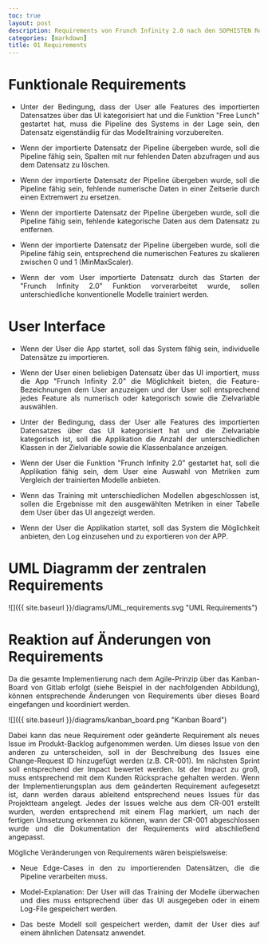 ```yaml
---
toc: true
layout: post
description: Requirements von Frunch Infinity 2.0 nach den SOPHISTEN Regeln.
categories: [markdown]
title: 01 Requirements
---
```


# Funktionale Requirements
- <p style="text-align: justify;">Unter der Bedingung, dass der User alle Features des importierten Datensatzes über das UI kategorisiert hat und die Funktion "Free Lunch" gestartet hat, muss die Pipeline des Systems in der Lage sein, den Datensatz eigenständiig für das Modelltraining vorzubereiten. </p>
- <p style="text-align: justify;">Wenn der importierte Datensatz der Pipeline übergeben wurde, soll die Pipeline fähig sein, Spalten mit nur fehlenden Daten abzufragen und aus dem Datensatz zu löschen. </p>
- <p style="text-align: justify;">Wenn der importierte Datensatz der Pipeline übergeben wurde, soll die Pipeline fähig sein, fehlende numerische Daten in einer Zeitserie durch einen Extremwert zu ersetzen. </p>
- <p style="text-align: justify;">Wenn der importierte Datensatz der Pipeline übergeben wurde, soll die Pipeline fähig sein, fehlende kategorische Daten aus dem Datensatz zu entfernen.</p>
- <p style="text-align: justify;">Wenn der importierte Datensatz der Pipeline übergeben wurde, soll die Pipeline fähig sein, entsprechend die numerischen Features zu skalieren zwischen 0 und 1 (MinMaxScaler).</p>
- <p style="text-align: justify;">Wenn der vom User importierte Datensatz durch das Starten der "Frunch Infinity 2.0" Funktion vorverarbeitet wurde, sollen unterschiedliche konventionelle Modelle trainiert werden.</p>

# User Interface
- <p style="text-align: justify;">Wenn der User die App startet, soll das System fähig sein, individuelle Datensätze zu importieren.</p>
- <p style="text-align: justify;">Wenn der User einen beliebigen Datensatz über das UI importiert, muss die App "Frunch Infinity 2.0" die Möglichkeit bieten, die Feature-Bezeichnungen dem User anzuzeigen und der User soll entsprechend jedes Feature als numerisch oder kategorisch sowie die Zielvariable auswählen.</p>
- <p style="text-align: justify;">Unter der Bedingung, dass der User alle Features des importierten Datensatzes über das UI kategorisiert hat und die Zielvariable kategorisch ist, soll die Applikation die Anzahl der unterschiedlichen Klassen in der Zielvariable sowie die Klassenbalance anzeigen.</p>
- <p style="text-align: justify;">Wenn der User die Funktion "Frunch Infinity 2.0" gestartet hat, soll die Applikation fähig sein, dem User eine Auswahl von Metriken zum Vergleich der trainierten Modelle anbieten.</p>
- <p style="text-align: justify;">Wenn das Training mit unterschiedlichen Modellen abgeschlossen ist, sollen die Ergebnisse mit den ausgewählten Metriken in einer Tabelle dem User über das UI angezeigt werden. </p>
- <p style="text-align: justify;">Wenn der User die Applikation startet, soll das System die Möglichkeit anbieten, den Log einzusehen und zu exportieren von der APP.</p>

# UML Diagramm der zentralen Requirements
![]({{ site.baseurl }}/diagrams/UML_requirements.svg "UML Requirements")

# Reaktion auf Änderungen von Requirements
<p style="text-align: justify;">Da die gesamte Implementierung nach dem Agile-Prinzip  über das Kanban-Board von Gitlab erfolgt (siehe Beispiel in der nachfolgenden Abbildung), können entsprechende Änderungen von Requirements über dieses Board eingefangen und koordiniert werden. </p>

![]({{ site.baseurl }}/diagrams/kanban_board.png "Kanban Board")

<p style="text-align: justify;">Dabei kann das neue Requirement oder geänderte Requirement als neues Issue im Produkt-Backlog aufgenommen werden. Um dieses Issue von den anderen zu unterscheiden, soll in der Beschreibung des Issues eine Change-Request ID hinzugefügt werden (z.B. CR-001). Im nächsten Sprint soll entsprechend der Impact bewertet werden. Ist der Impact zu groß, muss entsprechend mit dem Kunden Rücksprache gehalten werden. Wenn der Implementierungsplan aus dem geänderten Requirement aufegesetzt ist, dann werden daraus ableitend entsprechend neues Issues für das Projektteam angelegt. Jedes der Issues welche aus dem CR-001 erstellt wurden, werden entsprechend mit einem Flag markiert, um nach der fertigen Umsetzung erkennen zu können, wann der CR-001 abgeschlossen wurde und die Dokumentation der Requirements wird abschließend angepasst. </p>

Mögliche Veränderungen von Requirements wären beispielsweise:

- <p style="text-align: justify;"> Neue Edge-Cases in den zu importierenden Datensätzen, die die Pipeline verarbeiten muss. </p>
- <p style="text-align: justify;">Model-Explanation: Der User will das Training der Modelle überwachen und dies muss entsprechend über das UI ausgegeben oder in einem Log-File gespeichert werden. </p>
- <p style="text-align: justify;">Das beste Modell soll gespeichert werden, damit der User dies auf einem ähnlichen Datensatz anwendet. </p>



